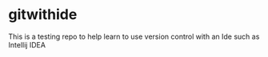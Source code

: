 # gitwithide

This is a testing repo to help learn to use version control with an Ide such as Intellij IDEA
